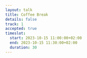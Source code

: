 ```yaml
---
layout: talk
title: Coffee Break
details: false
track: 1
accepted: true
timeslot:
  start: 2023-10-15 11:00:00+02:00
  end: 2023-10-15 11:30:00+02:00
  duration: 30
---
```


<!-- empty //-->
